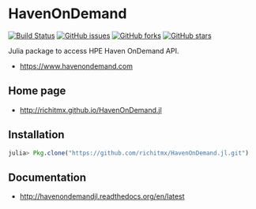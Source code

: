 # HavenOnDemand

[![Build Status](https://travis-ci.org/richitmx/HavenOnDemand.jl.svg?branch=master)](https://travis-ci.org/richitmx/HavenOnDemand.jl)
[![GitHub issues](https://img.shields.io/github/issues/richitmx/HavenOnDemand.jl.svg?style=plastic)](https://github.com/richitmx/HavenOnDemand.jl/issues)
[![GitHub forks](https://img.shields.io/github/forks/richitmx/HavenOnDemand.jl.svg?style=plastic)](https://github.com/richitmx/HavenOnDemand.jl/network)
[![GitHub stars](https://img.shields.io/github/stars/richitmx/HavenOnDemand.jl.svg?style=plastic)](https://github.com/richitmx/HavenOnDemand.jl/stargazers)


Julia package to access HPE Haven OnDemand API.

* https://www.havenondemand.com

## Home page

* http://richitmx.github.io/HavenOnDemand.jl

## Installation

```julia
julia> Pkg.clone("https://github.com/richitmx/HavenOnDemand.jl.git")
```

## Documentation

* http://havenondemandjl.readthedocs.org/en/latest
